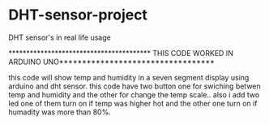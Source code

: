 # DHT-sensor-project
DHT sensor's in real life usage

**************************************** THIS CODE WORKED IN ARDUINO UNO**********************************

this code will show temp and humidity in a seven segment display using arduino and dht sensor.
this code have two button one for swiching betwen temp and humidity and the other for change the temp scale..
also i add two led one of them turn on if temp was higher hot and the other one turn on if humadity was more than 80%.
